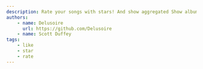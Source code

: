 ```yaml
---
description: Rate your songs with stars! And show aggregated Show album/playlist/artist stars.
authors:
    - name: Delusoire
      url: https://github.com/Delusoire
    - name: Scott Duffey
tags:
    - like
    - star
    - rate
---
```

